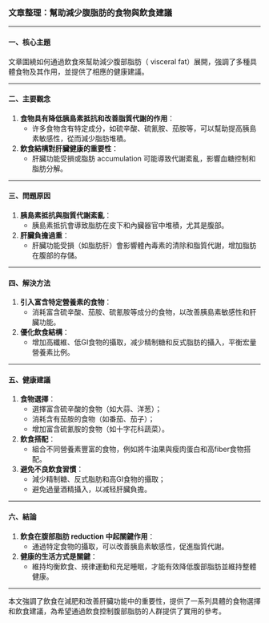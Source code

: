 ### 文章整理：幫助減少腹脂肪的食物與飲食建議

---

#### 一、核心主題  
文章圍繞如何通過飲食來幫助減少腹部脂肪（ visceral fat）展開，強調了多種具體食物及其作用，並提供了相應的健康建議。

---

#### 二、主要觀念  
1. **食物具有降低胰島素抵抗和改善脂質代謝的作用**：  
   - 许多食物含有特定成分，如硫辛酸、硫氰胺、茄胺等，可以幫助提高胰島素敏感性，從而減少脂肪堆積。
2. **飲食結構對肝臟健康的重要性**：  
   - 肝臟功能受損或脂肪 accumulation 可能導致代謝紊亂，影響血糖控制和脂肪分解。

---

#### 三、問題原因  
1. **胰島素抵抗與脂質代謝紊亂**：  
   - 胰島素抵抗會導致脂肪在皮下和內臟器官中堆積，尤其是腹部。
2. **肝臟負擔過重**：  
   - 肝臟功能受損（如脂肪肝）會影響體內毒素的清除和脂質代謝，增加脂肪在腹部的存儲。

---

#### 四、解決方法  
1. **引入富含特定營養素的食物**：  
   - 消耗富含硫辛酸、茄胺、硫氰胺等成分的食物，以改善胰島素敏感性和肝臟功能。
2. **優化飲食結構**：  
   - 增加高纖維、低GI食物的攝取，减少精制糖和反式脂肪的攝入，平衡宏量營養素比例。

---

#### 五、健康建議  
1. **食物選擇**：  
   - 選擇富含硫辛酸的食物（如大蒜、洋葱）；  
   - 消耗含有茄胺的食物（如番茄、茄子）；  
   - 增加富含硫氰胺的食物（如十字花科蔬菜）。  
2. **飲食搭配**：  
   - 組合不同營養素豐富的食物，例如將牛油果與瘦肉蛋白和高fiber食物搭配。  
3. **避免不良飲食習慣**：  
   - 減少精制糖、反式脂肪和高GI食物的攝取；  
   - 避免過量酒精攝入，以减轻肝臟負擔。

---

#### 六、結論  
1. **飲食在腹部脂肪 reduction 中起關鍵作用**：  
   - 通過特定食物的攝取，可以改善胰島素敏感性，促進脂質代謝。  
2. **健康的生活方式是關鍵**：  
   - 維持均衡飲食、規律運動和充足睡眠，才能有效降低腹部脂肪並維持整體健康。

---

本文強調了飲食在減肥和改善肝臟功能中的重要性，提供了一系列具體的食物選擇和飲食建議，為希望通過飲食控制腹部脂肪的人群提供了實用的參考。